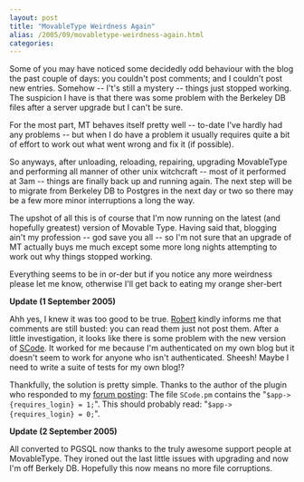 ```yaml
---
layout: post
title: "MovableType Weirdness Again"
alias: /2005/09/movabletype-weirdness-again.html
categories:
---
```

Some of you may have noticed some decidedly odd behaviour with the blog the past couple of days: you couldn't post comments; and I couldn't post new entries. Somehow -- I't's still a mystery -- things just stopped working. The suspicion I have is that there was some problem with the Berkeley DB files after a server upgrade but I can't be sure.

For the most part, MT behaves itself pretty well -- to-date I've hardly had any problems -- but when I do have a problem it usually requires quite a bit of effort to work out what went wrong and fix it (if possible).

So anyways, after unloading, reloading, repairing, upgrading MovableType and performing all manner of other unix witchcraft -- most of it performed at 3am -- things are finally back up and running again. The next step will be to migrate from Berkeley DB to Postgres in the next day or two so there may be a few more minor interruptions a long the way.

The upshot of all this is of course that I'm now running on the latest (and hopefully greatest) version of Movable Type. Having said that, blogging ain't my profession -- god save you all -- so I'm not sure that an upgrade of MT actually buys me much except some more long nights attempting to work out why things stopped working.

Everything seems to be in or-der but if you notice any more weirdness please let me know, otherwise I'll get back to eating my orange sher-bert

**Update (1 September 2005)**

Ahh yes, I knew it was too good to be true. [Robert](http://twasink.net/) kindly informs me that comments are still busted: you can read them just not post them. After a little investigation, it looks like there is some problem with the new version of [SCode](http://www.movalog.com/plugins/wiki/SCode). It worked for me because I'm authenticated on my own blog but it doesn't seem to work for anyone who isn't authenticated. Sheesh! Maybe I need to write a suite of tests for my own blog!?

Thankfully, the solution is pretty simple. Thanks to the author of the plugin who responded to my [forum posting](http://forums.movalog.com/viewtopic.php?id=63): The file `SCode.pm` contains the "`$app->{requires_login} = 1;`". This should probably read: "`$app->{requires_login} = 0;`".

**Update (2 September 2005)**

All converted to PGSQL now thanks to the truly awesome support people at MovableType. They ironed out the last little issues with upgrading and now I'm off Berkely DB. Hopefully this now means no more file corruptions.
